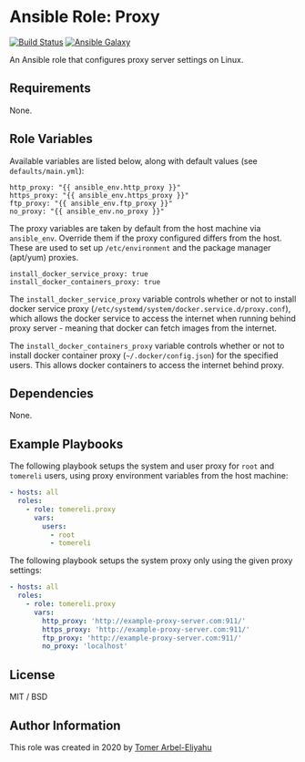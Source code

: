 # Ansible Role: Proxy

[![Build Status](https://travis-ci.org/tomereli/ansible-role-proxy.svg?branch=master)](https://travis-ci.org/tomereli/ansible-role-proxy)
[![Ansible Galaxy](http://img.shields.io/badge/galaxy-tomereli.proxy-660198.svg)](https://galaxy.ansible.com/tomereli/proxy/)

An Ansible role that configures proxy server settings on Linux.

## Requirements

None.

## Role Variables

Available variables are listed below, along with default values (see `defaults/main.yml`):
    
    http_proxy: "{{ ansible_env.http_proxy }}"
    https_proxy: "{{ ansible_env.https_proxy }}"
    ftp_proxy: "{{ ansible_env.ftp_proxy }}"
    no_proxy: "{{ ansible_env.no_proxy }}"

The proxy variables are taken by default from the host machine via `ansible_env`. Override them if the proxy configured differs from the host. These are used to set up `/etc/environment` and the package manager (apt/yum) proxies.

    install_docker_service_proxy: true
    install_docker_containers_proxy: true

The `install_docker_service_proxy` variable controls whether or not to install docker service proxy (`/etc/systemd/system/docker.service.d/proxy.conf`), which allows the docker service to access the internet when running behind proxy server - meaning that docker can fetch images from the internet.

The `install_docker_containers_proxy` variable controls whether or not to install docker container proxy (`~/.docker/config.json`) for the specified users. This allows docker containers to access the internet behind proxy.

## Dependencies

None.

## Example Playbooks

The following playbook setups the system and user proxy for `root` and `tomereli` users, using proxy environment variables from the host machine:

```yaml
- hosts: all
  roles:
    - role: tomereli.proxy
      vars:
        users:
          - root
          - tomereli
```

The following playbook setups the system proxy only using the given proxy settings:

```yaml
- hosts: all
  roles:
    - role: tomereli.proxy
      vars:
        http_proxy: 'http://example-proxy-server.com:911/'
        https_proxy: 'http://example-proxy-server.com:911/'
        ftp_proxy: 'http://example-proxy-server.com:911/'
        no_proxy: 'localhost'
```

## License

MIT / BSD

## Author Information

This role was created in 2020 by [Tomer Arbel-Eliyahu](https://github.com/tomereli)
